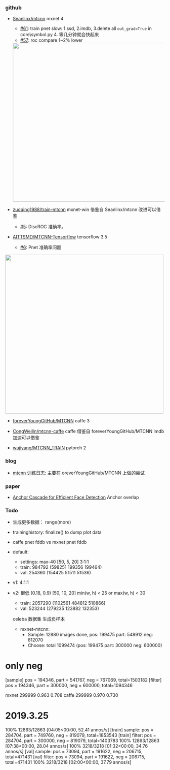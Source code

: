 ### github

- [Seanlinx/mtcnn](https://github.com/Seanlinx/mtcnn) mxnet 4
  - [#61](https://github.com/Seanlinx/mtcnn/issues/61): train pnet slow: 1.ssd, 2.imdb, 3.delete all `out_grad=True` in core\symbol.py 4. 等几分钟就会快起来
  - [#57](https://github.com/Seanlinx/mtcnn/issues/1): roc compare 1~2% lower

  <img src="https://github.com/Seanlinx/mtcnn/raw/master/fddb_result.png" width="500" />

- [zuoqing1988/train-mtcnn](https://github.com/zuoqing1988/train-mtcnn) mxnet-win 借鉴自 Seanlinx/mtcnn 改进可以借鉴
  - [#5](https://github.com/zuoqing1988/train-mtcnn/issues/5): DiscROC 准确率。

- [AITTSMD/MTCNN-Tensorflow](https://github.com/AITTSMD/MTCNN-Tensorflow) tensorflow 3.5
  - [#6](https://github.com/AITTSMD/MTCNN-Tensorflow/issues/6): Pnet 准确率问题

<img src="https://camo.githubusercontent.com/52bd155eb111c221923d47daeb21886416bb6179/68747470733a2f2f692e6c6f6c692e6e65742f323031372f30382f33302f353961366238373566313739322e706e67" width="500" />

- [foreverYoungGitHub/MTCNN](https://github.com/foreverYoungGitHub/MTCNN) caffe 3
- [CongWeilin/mtcnn-caffe](https://github.com/CongWeilin/mtcnn-caffe) caffe 借鉴自 foreverYoungGitHub/MTCNN imdb 加速可以借鉴 

- [wujiyang/MTCNN_TRAIN](https://github.com/wujiyang/MTCNN_TRAIN) pytorch 2

### blog

- [mtcnn 训练日志](https://joshua19881228.github.io/2018-09-11-training-mtcnn/): 主要在 oreverYoungGitHub/MTCNN 上做的尝试

### paper

- [Anchor Cascade for Efficient Face Detection](https://arxiv.org/pdf/1805.03363.pdf)
  Anchor overlap

### Todo

- 生成更多数据： range(more)
- traininghistory: finalize() to dump plot data
- caffe pnet fddb vs mxnet pnet fddb

- default:
  - settings: max-40 [50, 5, 20]  3:1:1
  - train: 984792  (598251  199356  199464)
  - val: 254360  (154425  51511  51536) 
- v1: 4:1:1
- v2: 很低 (0.18, 0.9) [50, 10, 20]  min(w, h) < 25 or max(w, h) < 30
  - train: 2057290  (1102561  484812  510866)
  - val: 523244  (279235  123882  132353)

  celeba 数据集 生成负样本


  - mxnet-mtcnn: 
    - Sample: 12880 images done, pos: 199475 part: 548912 neg: 812070
    - Choose: total 1099474 (pos: 199475 part: 300000 neg: 600000)
# only neg
[sample] pos = 194346, part = 541767, neg = 767069, total=1503182
[filter] pos = 194346, part = 300000, neg = 600000, total=1094346


mxnet  299999  0.963  0.708
caffe  299999  0.970  0.730

# 2019.3.25
100% 12863/12863 [04:05<00:00, 52.41 annos/s]
[train] sample: pos = 284704, part = 749760, neg = 819079, total=1853543
[train] filter: pos = 284704, part = 300000, neg = 819079, total=1403783
100% 12863/12863 [07:38<00:00, 28.04 annos/s]
100% 3218/3218 [01:32<00:00, 34.76 annos/s]
[val] sample: pos = 73094, part = 191622, neg = 206715, total=471431
[val] filter: pos = 73094, part = 191622, neg = 206715, total=471431
100% 3218/3218 [02:00<00:00, 37.79 annos/s]